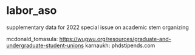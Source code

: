 # labor_aso
supplementary data for 2022 special issue on academic stem organizing

mcdonald_tomasula: https://wugwu.org/resources/graduate-and-undergraduate-student-unions
karnaukh: phdstipends.com
